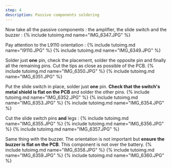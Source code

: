 ```yaml
---
step: 4
description: Passive components soldering
---
```


Now take all the passive components : the amplifier, the slide switch and the buzzer :
{% include tutoimg.md name="IMG_6347.JPG" %}

Pay attention to the L9110 orientation :
{% include tutoimg.md name="l9110.JPG" %}
{% include tutoimg.md name="IMG_6349.JPG" %}

Solder just **one** pin, check the placement, solder the opposite pin and finally all the remaining pins. Cut the tips as close as possible of the PCB.
{% include tutoimg.md name="IMG_6350.JPG" %}
{% include tutoimg.md name="IMG_6351.JPG" %}

Put the slide switch in place, solder just **one** pin. **Check that the switch's metal shield is flat on the PCB** and solder the other pins.
{% include tutoimg.md name="IMG_6352.JPG" %}
{% include tutoimg.md name="IMG_6353.JPG" %}
{% include tutoimg.md name="IMG_6354.JPG" %}

Cut the slide switch pins **and** legs :
{% include tutoimg.md name="IMG_6355.JPG" %}
{% include tutoimg.md name="IMG_6356.JPG" %}
{% include tutoimg.md name="IMG_6357.JPG" %}

Same thing with the buzzer. The orientation is not important but **ensure the buzzer is flat on the PCB**. This component is not over the battery.
{% include tutoimg.md name="IMG_6358.JPG" %}
{% include tutoimg.md name="IMG_6359.JPG" %}
{% include tutoimg.md name="IMG_6360.JPG" %}